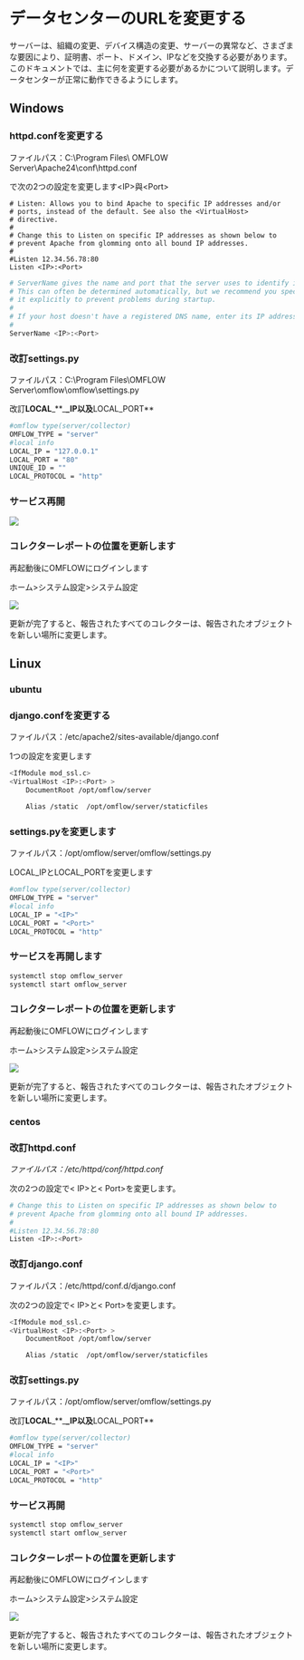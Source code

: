 # データセンターのURLを変更する

サーバーは、組織の変更、デバイス構造の変更、サーバーの異常など、さまざまな要因により、証明書、ポート、ドメイン、IPなどを交換する必要があります。このドキュメントでは、主に何を変更する必要があるかについて説明します。データセンターが正常に動作できるようにします。

## Windows

### httpd.confを変更する

ファイルパス：C:\Program Files\ OMFLOW Server\Apache24\conf\httpd.conf 

で次の2つの設定を変更します&lt;IP&gt;與&lt;Port&gt;

```
# Listen: Allows you to bind Apache to specific IP addresses and/or
# ports, instead of the default. See also the <VirtualHost>
# directive.
#
# Change this to Listen on specific IP addresses as shown below to 
# prevent Apache from glomming onto all bound IP addresses.
#
#Listen 12.34.56.78:80
Listen <IP>:<Port>
```

```bash
# ServerName gives the name and port that the server uses to identify itself.
# This can often be determined automatically, but we recommend you specify
# it explicitly to prevent problems during startup.
#
# If your host doesn't have a registered DNS name, enter its IP address here.
#
ServerName <IP>:<Port>
```

### 改訂settings.py

ファイルパス：C:\Program Files\OMFLOW Server\omflow\omflow\settings.py 

改訂**LOCAL**_\*\*\_**\_**IP**以及**LOCAL\_PORT\*\*

```bash
#omflow type(server/collector)
OMFLOW_TYPE = "server"
#local info
LOCAL_IP = "127.0.0.1"
LOCAL_PORT = "80"
UNIQUE_ID = ""
LOCAL_PROTOCOL = "http"
```

### サービス再開



![](../.gitbook/assets/zhong-qi-fu-wu-%20%281%29%20%281%29%20%281%29.png)

### コレクターレポートの位置を更新します

再起動後にOMFLOWにログインします 

ホーム&gt;システム設定&gt;システム設定



![](../.gitbook/assets/tong-bu-collector.png)

更新が完了すると、報告されたすべてのコレクターは、報告されたオブジェクトを新しい場所に変更します。

## Linux

### ubuntu

### django.confを変更する

ファイルパス：/etc/apache2/sites-available/django.conf 

1つの設定を変更します

```bash
<IfModule mod_ssl.c>
<VirtualHost <IP>:<Port> >
    DocumentRoot /opt/omflow/server

    Alias /static  /opt/omflow/server/staticfiles

```

### settings.pyを変更します

ファイルパス：/opt/omflow/server/omflow/settings.py

LOCAL\_IPとLOCAL\_PORTを変更します

```bash
#omflow type(server/collector)
OMFLOW_TYPE = "server"
#local info
LOCAL_IP = "<IP>"
LOCAL_PORT = "<Port>"
LOCAL_PROTOCOL = "http"

```

### サービスを再開します

```bash
systemctl stop omflow_server
systemctl start omflow_server
```

### コレクターレポートの位置を更新します

再起動後にOMFLOWにログインします 

ホーム&gt;システム設定&gt;システム設定



![](../.gitbook/assets/tong-bu-collector.png)

更新が完了すると、報告されたすべてのコレクターは、報告されたオブジェクトを新しい場所に変更します。

### centos

### 改訂httpd.conf

_ファイルパス：/etc/httpd/conf/httpd.conf_

次の2つの設定で&lt; IP&gt;と&lt; Port&gt;を変更します。

```bash
# Change this to Listen on specific IP addresses as shown below to 
# prevent Apache from glomming onto all bound IP addresses.
#
#Listen 12.34.56.78:80
Listen <IP>:<Port>
```

### 改訂django.conf

ファイルパス：/etc/httpd/conf.d/django.conf

次の2つの設定で&lt; IP&gt;と&lt; Port&gt;を変更します。

```bash
<IfModule mod_ssl.c>
<VirtualHost <IP>:<Port> >
    DocumentRoot /opt/omflow/server

    Alias /static  /opt/omflow/server/staticfiles

```

### 改訂settings.py

ファイルパス：/opt/omflow/server/omflow/settings.py

改訂**LOCAL**_\*\*\_**\_**IP**以及**LOCAL\_PORT\*\*

```bash
#omflow type(server/collector)
OMFLOW_TYPE = "server"
#local info
LOCAL_IP = "<IP>"
LOCAL_PORT = "<Port>"
LOCAL_PROTOCOL = "http"

```

### サービス再開

```bash
systemctl stop omflow_server
systemctl start omflow_server
```

### コレクターレポートの位置を更新します

再起動後にOMFLOWにログインします

ホーム&gt;システム設定&gt;システム設定



![](../.gitbook/assets/tong-bu-collector.png)

更新が完了すると、報告されたすべてのコレクターは、報告されたオブジェクトを新しい場所に変更します。

